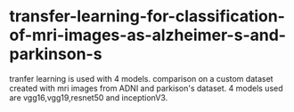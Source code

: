 # transfer-learning-for-classification-of-mri-images-as-alzheimer-s-and-parkinson-s

tranfer learning is used with 4 models.
comparison on a custom dataset created with mri images from ADNI and parkison's dataset.
4 models used are vgg16,vgg19,resnet50 and inceptionV3.
